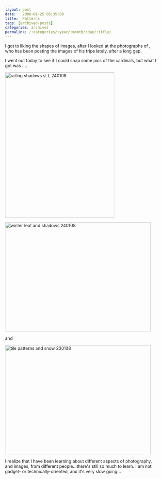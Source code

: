 ```yaml
---
layout: post
date:	2008-01-25 06:35:00
title:  Patterns
tags: [archived-posts]
categories: archives
permalink: /:categories/:year/:month/:day/:title/
---
```

I got to liking the shapes of images, after I looked at the photographs of <LJ user="deepsan">, who has been  posting the images of his trips lately, after a long gap. 

I went out today to see if I could snap some pics of the cardinals, but what I got was ....



<a href="http://www.flickr.com/photos/23073985@N08/2217703468/" title="railing shadows st L 240108 by stlouisvisit, on Flickr"><img src="http://farm3.static.flickr.com/2135/2217703468_e9353babbe_o.jpg" width="360" height="480" alt="railing shadows st L 240108" /></a>


<lj-cut text="plus two">


<a href="http://www.flickr.com/photos/23073985@N08/2216908275/" title="winter leaf and shadows 240108 by stlouisvisit, on Flickr"><img src="http://farm3.static.flickr.com/2043/2216908275_6072e9acbf_o.jpg" width="480" height="360" alt="winter leaf and shadows 240108" /></a>


and



<a href="http://www.flickr.com/photos/23073985@N08/2217702642/" title="tile patterns and snow 230108 by stlouisvisit, on Flickr"><img src="http://farm3.static.flickr.com/2390/2217702642_a7c6d4a474_o.jpg" width="480" height="360" alt="tile patterns and snow 230108" /></a>


</lj-cut>


I realize that I have been learning about different aspects of photography, and images, from different people...there's still so much to learn. I am not gadget- or technically-oriented, and  it's very slow going...
